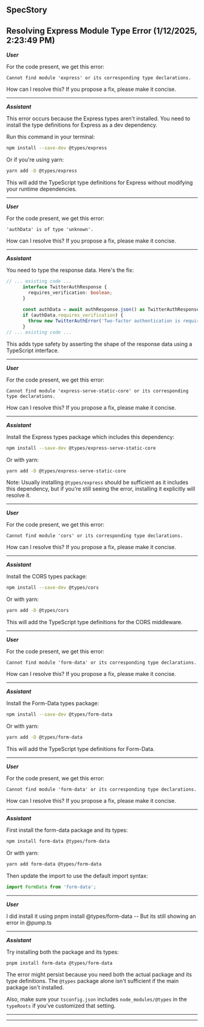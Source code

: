 ## SpecStory

## Resolving Express Module Type Error (1/12/2025, 2:23:49 PM)

_**User**_

For the code present, we get this error:
```
Cannot find module 'express' or its corresponding type declarations.
```
How can I resolve this? If you propose a fix, please make it concise.

---

_**Assistant**_

This error occurs because the Express types aren't installed. You need to install the type definitions for Express as a dev dependency.

Run this command in your terminal:

```bash
npm install --save-dev @types/express
```

Or if you're using yarn:

```bash
yarn add -D @types/express
```

This will add the TypeScript type definitions for Express without modifying your runtime dependencies.

---

_**User**_

For the code present, we get this error:
```
'authData' is of type 'unknown'.
```
How can I resolve this? If you propose a fix, please make it concise.

---

_**Assistant**_

You need to type the response data. Here's the fix:

```typescript:src/services/social/auth/twitterAuth.ts
// ... existing code ...
      interface TwitterAuthResponse {
        requires_verification: boolean;
      }
      
      const authData = await authResponse.json() as TwitterAuthResponse;
      if (authData.requires_verification) {
        throw new TwitterAuthError('Two-factor authentication is required but not supported');
      }
// ... existing code ...
```

This adds type safety by asserting the shape of the response data using a TypeScript interface.

---

_**User**_

For the code present, we get this error:
```
Cannot find module 'express-serve-static-core' or its corresponding type declarations.
```
How can I resolve this? If you propose a fix, please make it concise.

---

_**Assistant**_



Install the Express types package which includes this dependency:

```bash
npm install --save-dev @types/express-serve-static-core
```

Or with yarn:

```bash
yarn add -D @types/express-serve-static-core
```

Note: Usually installing `@types/express` should be sufficient as it includes this dependency, but if you're still seeing the error, installing it explicitly will resolve it.

---

_**User**_

For the code present, we get this error:
```
Cannot find module 'cors' or its corresponding type declarations.
```
How can I resolve this? If you propose a fix, please make it concise.

---

_**Assistant**_



Install the CORS types package:

```bash
npm install --save-dev @types/cors
```

Or with yarn:

```bash
yarn add -D @types/cors
```

This will add the TypeScript type definitions for the CORS middleware.

---

_**User**_

For the code present, we get this error:
```
Cannot find module 'form-data' or its corresponding type declarations.
```
How can I resolve this? If you propose a fix, please make it concise.

---

_**Assistant**_





Install the Form-Data types package:

```bash
npm install --save-dev @types/form-data
```


Or with yarn:

```bash
yarn add -D @types/form-data
```


This will add the TypeScript type definitions for Form-Data.

---

_**User**_

For the code present, we get this error:
```
Cannot find module 'form-data' or its corresponding type declarations.
```
How can I resolve this? If you propose a fix, please make it concise.

---

_**Assistant**_



First install the form-data package and its types:

```bash
npm install form-data @types/form-data
```

Or with yarn:

```bash
yarn add form-data @types/form-data
```

Then update the import to use the default import syntax:

```typescript:src/services/blockchain/pump.ts
import FormData from 'form-data';
```

---

_**User**_

I did install it using pnpm install @types/form-data -- But its still showing an error in @pump.ts 

---

_**Assistant**_



Try installing both the package and its types:

```bash
pnpm install form-data @types/form-data
```

The error might persist because you need both the actual package and its type definitions. The `@types` package alone isn't sufficient if the main package isn't installed.

Also, make sure your `tsconfig.json` includes `node_modules/@types` in the `typeRoots` if you've customized that setting.

---



---

